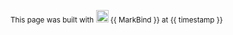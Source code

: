 <footer>
  <div class="text-center">

 <small>This page was built with <img src="https://markbind.github.io/markbind/favicon.ico" width="20"/> {{ MarkBind }} at {{ timestamp }}</small>
  </div>
</footer>